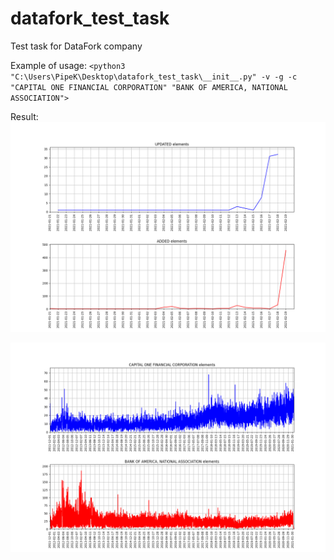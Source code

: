 # datafork_test_task
Test task for DataFork company

Example of usage:
`<python3 "C:\Users\PipeK\Desktop\datafork_test_task\__init__.py" -v -g -c "CAPITAL ONE FINANCIAL CORPORATION" "BANK OF AMERICA, NATIONAL ASSOCIATION">`

Result:
![Graph 1](/images/count_from_2021-01-21_to_2021-02-19_graph.png)

![Graph 2](/images/compare_CAPITAL%20ONE%20FINANCIAL%20CORPORATION_and_BANK%20OF%20AMERICA%20NATIONAL%20ASSOCIATION_graph.png)
